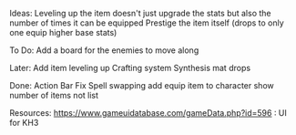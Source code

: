 Ideas:
Leveling up the item doesn't just upgrade the stats but also the number of times it can be equipped
Prestige the item itself (drops to only one equip higher base stats)

To Do:
Add a board for the enemies to move along

Later:
Add item leveling up
Crafting system
Synthesis mat drops

Done:
Action Bar
Fix Spell swapping
add equip item to character
show number of items not list

Resources:
https://www.gameuidatabase.com/gameData.php?id=596 : UI for KH3
